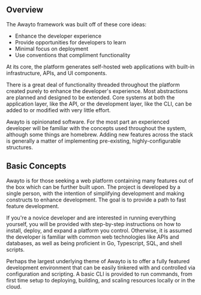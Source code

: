 
## Overview

The Awayto framework was built off of these core ideas:

- Enhance the developer experience
- Provide opportunities for developers to learn
- Minimal focus on deployment
- Use conventions that compliment functionality

At its core, the platform generates self-hosted web applications with built-in infrastructure, APIs, and UI components.

There is a great deal of functionality threaded throughout the platform created purely to enhance the developer's experience. Most abstractions are planned and designed to be extended. Core systems at both the application layer, like the API, or the development layer, like the CLI, can be added to or modified with very little effort. 

Awayto is opinionated software. For the most part an experienced developer will be familiar with the concepts used throughout the system, although some things are homebrew. Adding new features across the stack is generally a matter of implementing pre-existing, highly-configurable structures. 

## Basic Concepts

Awayto is for those seeking a web platform containing many features out of the box which can be further built upon. The project is developed by a single person, with the intention of simplifying development and making constructs to enhance development. The goal is to provide a path to fast feature development.

If you're a novice developer and are interested in running everything yourself, you will be provided with step-by-step instructions on how to install, deploy, and expand a platform you control. Otherwise, it is assumed the developer is familiar with common web technologies like APIs and databases, as well as being proficient in Go, Typescript, SQL, and shell scripts. 

Perhaps the largest underlying theme of Awayto is to offer a fully featured development environment that can be easily tinkered with and controlled via configuration and scripting. A basic CLI is provided to run commands, from first time setup to deploying, building, and scaling resources locally or in the cloud.
